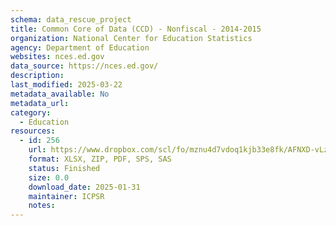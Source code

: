 ```yaml
---
schema: data_rescue_project 
title: Common Core of Data (CCD) - Nonfiscal - 2014-2015
organization: National Center for Education Statistics
agency: Department of Education
websites: nces.ed.gov
data_source: https://nces.ed.gov/
description: 
last_modified: 2025-03-22
metadata_available: No
metadata_url: 
category:
  - Education 
resources:
  - id: 256
    url: https://www.dropbox.com/scl/fo/mznu4d7vdoq1kjb33e8fk/AFNXD-vLzOw-_Z04ztLe2PQ?rlkey=9gdtrcz2x05zbbt3rzkmddn3u&dl=0
    format: XLSX, ZIP, PDF, SPS, SAS
    status: Finished
    size: 0.0
    download_date: 2025-01-31
    maintainer: ICPSR
    notes: 
---
```

